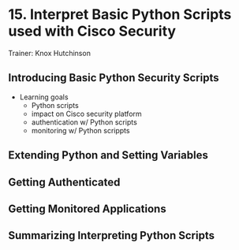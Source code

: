 # 15. Interpret Basic Python Scripts used with Cisco Security

Trainer: Knox Hutchinson


## Introducing Basic Python Security Scripts

- Learning goals
  - Python scripts
  - impact on Cisco security platform
  - authentication w/ Python scripts
  - monitoring w/ Python scrippts



## Extending Python and Setting Variables




## Getting Authenticated




## Getting Monitored Applications




## Summarizing Interpreting Python Scripts



